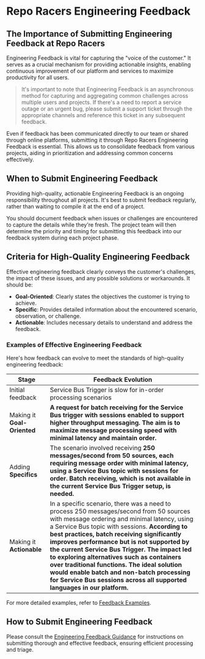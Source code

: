 # Repo Racers Engineering Feedback

## The Importance of Submitting Engineering Feedback at Repo Racers

Engineering Feedback is vital for capturing the "voice of the customer." It serves as a crucial mechanism for providing actionable insights, enabling continuous improvement of our platform and services to maximize productivity for all users.

> It's important to note that Engineering Feedback is an asynchronous method for capturing and aggregating common challenges across multiple users and projects. If there's a need to report a service outage or an urgent bug, please submit a support ticket through the appropriate channels and reference this ticket in any subsequent feedback.

Even if feedback has been communicated directly to our team or shared through online platforms, submitting it through Repo Racers Engineering Feedback is essential. This allows us to consolidate feedback from various projects, aiding in prioritization and addressing common concerns effectively.

## When to Submit Engineering Feedback

Providing high-quality, actionable Engineering Feedback is an ongoing responsibility throughout all projects. It's best to submit feedback regularly, rather than waiting to compile it at the end of a project.

You should document feedback when issues or challenges are encountered to capture the details while they're fresh. The project team will then determine the priority and timing for submitting this feedback into our feedback system during each project phase.

## Criteria for High-Quality Engineering Feedback

Effective engineering feedback clearly conveys the customer's challenges, the impact of these issues, and any possible solutions or workarounds. It should be:

- **Goal-Oriented**: Clearly states the objectives the customer is trying to achieve.
- **Specific**: Provides detailed information about the encountered scenario, observation, or challenge.
- **Actionable**: Includes necessary details to understand and address the feedback.

### Examples of Effective Engineering Feedback

Here's how feedback can evolve to meet the standards of high-quality engineering feedback:

| Stage                       | Feedback Evolution                                                                                                                                                                                                                                                                                                                                                                                                                                                                                                                                                                                                                                                                                                                              |
|-----------------------------|-------------------------------------------------------------------------------------------------------------------------------------------------------------------------------------------------------------------------------------------------------------------------------------------------------------------------------------------------------------------------------------------------------------------------------------------------------------------------------------------------------------------------------------------------------------------------------------------------------------------------------------------------------------------------------------------------------------------------------------------------|
| Initial feedback            | Service Bus Trigger is slow for in-order processing scenarios                                                                                                                                                                                                                                                                                                                                                                                                                                                                                                                                                                                                                                                                                   |
| Making it **Goal-Oriented** | **A request for batch receiving for the Service Bus trigger with sessions enabled to support higher throughput messaging. The aim is to maximize message processing speed with minimal latency and maintain order.**                                                                                                                                                                                                                                                                                                                                                                                                                                                                                                                           |
| Adding **Specifics**        | The scenario involved receiving **250 messages/second from 50 sources, each requiring message order with minimal latency, using a Service Bus topic with sessions for order. Batch receiving, which is not available in the current Service Bus Trigger setup, is needed.**                                                                                                                                                                                                                                                                                                                                                                                                                                                                  |
| Making it **Actionable**    | In a specific scenario, there was a need to process 250 messages/second from 50 sources with message ordering and minimal latency, using a Service Bus topic with sessions. **According to best practices, batch receiving significantly improves performance but is not supported by the current Service Bus Trigger. The impact led to exploring alternatives such as containers over traditional functions. The ideal solution would enable batch and non-batch processing for Service Bus sessions across all supported languages in our platform.**                                                                                                                         |

For more detailed examples, refer to [Feedback Examples](feedback_examples.md).

## How to Submit Engineering Feedback

Please consult the [Engineering Feedback Guidance](feedback_guidance.md) for instructions on submitting thorough and effective feedback, ensuring efficient processing and triage.
